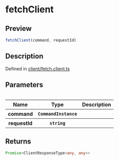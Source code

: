 
      
# fetchClient

<div class="api-docs__section" data-reactroot="">

## Preview

</div><div class="api-docs__preview fn" data-reactroot="">

```ts
fetchClient(command, requestId)
```

</div><div class="api-docs__section" data-reactroot="">

## Description

</div><div class="api-docs__description" data-reactroot=""><span class="api-docs__do-not-parse">



</span></div><div class="api-docs__definition" data-reactroot="">

Defined in [client/fetch.client.ts](https://github.com/BetterTyped/hyper-fetch/blob/089b54eb/packages/core/src/client/fetch.client.ts#L4)

</div><div class="api-docs__section" data-reactroot="">

## Parameters

</div><div class="api-docs__parameters" data-reactroot=""><table>

<table><thead><tr><th>Name</th><th>Type</th><th>Description</th></tr></thead><tbody><tr><th>command</th><th><code><span class="api-type__type ">CommandInstance</span></code></th><th><div class="api-docs__description"><span class="api-docs__do-not-parse">



</span></div></th></tr><tr><th>requestId</th><th><code><span class="api-type__type">string</span></code></th><th><div class="api-docs__description"><span class="api-docs__do-not-parse">



</span></div></th></tr></tbody></table>

</table></div><div class="api-docs__section" data-reactroot="">

## Returns

</div><div class="api-docs__returns" data-reactroot="">

```ts
Promise<ClientResponseType<any, any>>
```

</div>